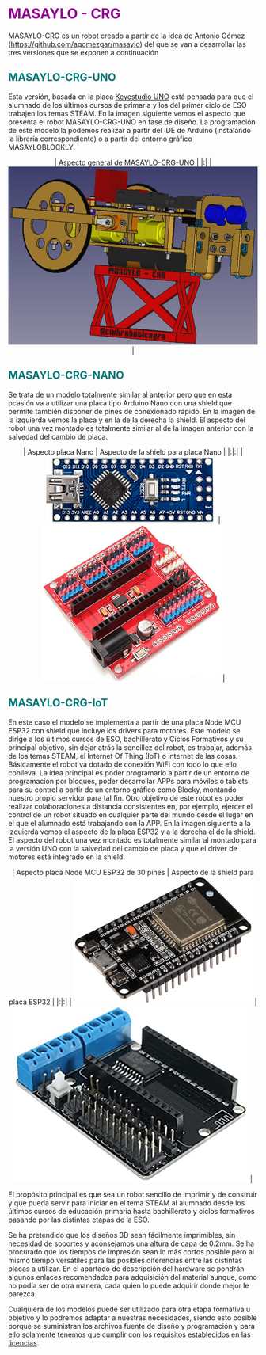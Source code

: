# <FONT COLOR=#8B008B>MASAYLO - CRG</font>
MASAYLO-CRG es un robot creado a partir de la idea de Antonio Gómez (https://github.com/agomezgar/masaylo) del que se van a desarrollar las tres versiones que se exponen a continuación

## <FONT COLOR=#007575>**MASAYLO-CRG-UNO**</font>
Esta versión, basada en la placa [Keyestudio UNO](https://wiki.keyestudio.com/Ks0172_keyestudio_UNO_with_Pin_Header_Interface) está pensada para que el alumnado de los últimos cursos de primaria y los del primer ciclo de ESO trabajen los temas STEAM. En la imagen siguiente vemos el aspecto que presenta el robot MASAYLO-CRG-UNO en fase de diseño. La programación de este modelo la podemos realizar a partir del IDE de Arduino (instalando la librería correspondiente) o a partir del entorno gráfico MASAYLOBLOCKLY.

<center>

| Aspecto general de MASAYLO-CRG-UNO |
|:|
| ![Aspecto general de MASAYLO-CRG-UNO](./img/indice/MASAYLO-CRG-UNO.png) |

</center>

## <FONT COLOR=#007575>**MASAYLO-CRG-NANO**</font> 
Se trata de un modelo totalmente similar al anterior pero que en esta ocasión va a utilizar una placa tipo Arduino Nano con una shield que permite también disponer de pines de conexionado rápido. En la imagen de la izquierda vemos la placa y en la de la derecha la shield. El aspecto del robot una vez montado es totalmente similar al de la imagen anterior con la salvedad del cambio de placa.

<center>

| Aspecto placa Nano | Aspecto de la shield para placa Nano |
|:|:|
| ![Aspecto placa Nano](./img/indice/Nano.png) | ![Aspecto de la shield para placa Nano](./img/indice/nano-shield.png) |

</center>

## <FONT COLOR=#007575>**MASAYLO-CRG-IoT**</font> 
En este caso el modelo se implementa a partir de una placa Node MCU ESP32 con shield que incluye los drivers para motores. Este modelo se dirige a los últimos cursos de ESO, bachillerato y Ciclos Formativos y su principal objetivo, sin dejar atrás la sencillez del robot, es trabajar, además de los temas STEAM, el Internet Of Thing (IoT) o internet de las cosas. Básicamente el robot va dotado de conexión WiFi con todo lo que ello conlleva. La idea principal es poder programarlo a partir de un entorno de programación por bloques, poder desarrollar APPs para móviles o tablets para su control a partir de un entorno gráfico como Blocky, montando nuestro propio servidor para tal fin. Otro objetivo de este robot es poder realizar colaboraciones a distancia consistentes en, por ejemplo, ejercer el control de un robot situado en cualquier parte del mundo desde el lugar en el que el alumnado está trabajando con la APP. En la imagen siguiente a la izquierda vemos el aspecto de la placa ESP32 y a la derecha el de la shield. El aspecto del robot una vez montado es totalmente similar al montado para la versión UNO con la salvedad del cambio de placa y que el driver de motores está integrado en la shield.

<center>

| Aspecto placa Node MCU ESP32 de 30 pines | Aspecto de la shield para placa ESP32 |
|:|:|
| ![Aspecto placa Node MCU ESP32 de 30 pines](./img/indice/ESP32-30-pines.png) | ![Aspecto de la shield para placa ESP32](./img/indice/ESP32-shield.jpg) |

</center>
  
El propósito principal es que sea un robot sencillo de imprimir y de construir y que pueda servir para iniciar en el tema STEAM al alumnado desde los últimos cursos de educación primaria hasta bachillerato y ciclos formativos pasando por las distintas etapas de la ESO.

Se ha pretendido que los diseños 3D sean fácilmente imprimibles, sin necesidad de soportes y aconsejamos una altura de capa de 0.2mm. Se ha procurado que los tiempos de impresión sean lo más cortos posible pero al mismo tiempo versátiles para las posibles diferencias entre las distintas placas a utilizar. En el apartado de descripción del hardware se pondrán algunos enlaces recomendados para adquisición del material aunque, como no podía ser de otra manera, cada quien lo puede adquirir donde mejor le parezca.

Cualquiera de los modelos puede ser utilizado para otra etapa formativa u objetivo y lo podremos adaptar a nuestras necesidades, siendo esto posible porque se suministran los archivos fuente de diseño y programación y para ello solamente tenemos que cumplir con los requisitos establecidos en las [licencias](./Miscelanea/lic.md).
